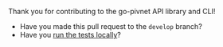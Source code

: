 Thank you for contributing to the go-pivnet API library and CLI!

- Have you made this pull request to the `develop` branch?
- Have you [run the tests locally](https://github.com/pivotal-cf/go-pivnet#running-the-tests)?
